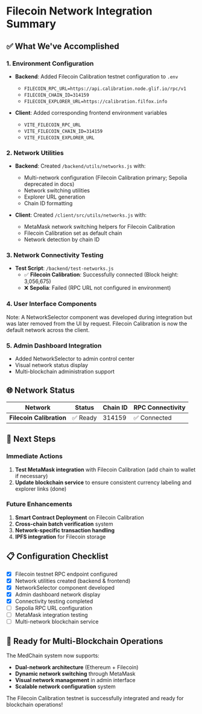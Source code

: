 # Filecoin Network Integration Summary

## ✅ What We've Accomplished

### 1. Environment Configuration
- **Backend**: Added Filecoin Calibration testnet configuration to `.env`
  - `FILECOIN_RPC_URL=https://api.calibration.node.glif.io/rpc/v1`
  - `FILECOIN_CHAIN_ID=314159`
  - `FILECOIN_EXPLORER_URL=https://calibration.filfox.info`

- **Client**: Added corresponding frontend environment variables
  - `VITE_FILECOIN_RPC_URL`
  - `VITE_FILECOIN_CHAIN_ID=314159`
  - `VITE_FILECOIN_EXPLORER_URL`

### 2. Network Utilities
- **Backend**: Created `/backend/utils/networks.js` with:
  - Multi-network configuration (Filecoin Calibration primary; Sepolia deprecated in docs)
  - Network switching utilities
  - Explorer URL generation
  - Chain ID formatting

- **Client**: Created `/client/src/utils/networks.js` with:
  - MetaMask network switching helpers for Filecoin Calibration
  - Filecoin Calibration set as default chain
  - Network detection by chain ID

### 3. Network Connectivity Testing
- **Test Script**: `/backend/test-networks.js`
  - ✅ **Filecoin Calibration**: Successfully connected (Block height: 3,056,675)
  - ❌ **Sepolia**: Failed (RPC URL not configured in environment)

### 4. User Interface Components
Note: A NetworkSelector component was developed during integration but was later removed from the UI by request. Filecoin Calibration is now the default network across the client.

### 5. Admin Dashboard Integration
- Added NetworkSelector to admin control center
- Visual network status display
- Multi-blockchain administration support

## 🌐 Network Status

| Network | Status | Chain ID | RPC Connectivity |
|---------|--------|----------|------------------|
| **Filecoin Calibration** | ✅ Ready | 314159 | ✅ Connected |

## 🔧 Next Steps

### Immediate Actions
1. **Test MetaMask integration** with Filecoin Calibration (add chain to wallet if necessary)
2. **Update blockchain service** to ensure consistent currency labeling and explorer links (done)

### Future Enhancements
1. **Smart Contract Deployment** on Filecoin Calibration
2. **Cross-chain batch verification** system
3. **Network-specific transaction handling**
4. **IPFS integration** for Filecoin storage

## 📋 Configuration Checklist

- [x] Filecoin testnet RPC endpoint configured
- [x] Network utilities created (backend & frontend)
- [x] NetworkSelector component developed
- [x] Admin dashboard network display
- [x] Connectivity testing completed
- [ ] Sepolia RPC URL configuration
- [ ] MetaMask integration testing
- [ ] Multi-network blockchain service

## 🚀 Ready for Multi-Blockchain Operations

The MedChain system now supports:
- **Dual-network architecture** (Ethereum + Filecoin)
- **Dynamic network switching** through MetaMask
- **Visual network management** in admin interface
- **Scalable network configuration** system

The Filecoin Calibration testnet is successfully integrated and ready for blockchain operations!